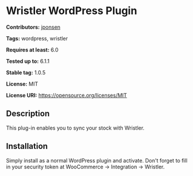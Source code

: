 # Wristler WordPress Plugin #
**Contributors:** [jponsen](https://profiles.wordpress.org/jponsen)

**Tags:** wordpress, wristler

**Requires at least:** 6.0

**Tested up to:** 6.1.1

**Stable tag:** 1.0.5

**License:** MIT

**License URI:** https://opensource.org/licenses/MIT

## Description ##
This plug-in enables you to sync your stock with Wristler.

## Installation ##

Simply install as a normal WordPress plugin and activate. Don't forget to fill in your security token at WooCommerce -> Integration -> Wristler.